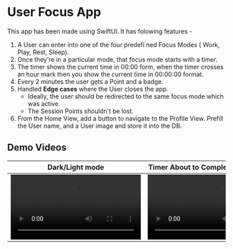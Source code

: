 # User Focus App 
This app has been made using SwiftUI. It has folowing features -
1. A User can enter into one of the four predefi ned Focus Modes ( Work, Play, Rest, Sleep).
2. Once they're in a particular mode, that focus mode starts with a timer.
3. The timer shows the current time in 00:00 form, when the timer crosses an hour mark then you show the current time in 00:00:00 format.
4. Every 2 minutes the user gets a Point and a badge.
5. Handled **Edge cases** where the User closes the app. 
   * Ideally, the user should be redirected to the same focus mode which was active. 
   * The Session Points shouldn't be lost. 
6. From the Home View, add a button to navigate to the Profile View. 
   Prefill the User name, and a User image and store it into the DB. 

## Demo Videos
| Dark/Light mode  | Timer About to Complete & Edge case |
| ------------- | ------------- |
|<video src="https://github.com/user-attachments/assets/932ecff5-3293-44e0-81a0-f5867d901be8">|<video src="https://github.com/user-attachments/assets/aae47cb8-7a8a-41d9-8c66-63eb53b522af">|
